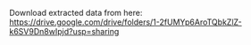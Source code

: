 Download extracted data from here: https://drive.google.com/drive/folders/1-2fUMYp6AroTQbkZlZ-k6SV9Dn8wIpjd?usp=sharing
